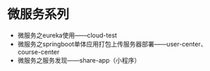 # 微服务系列

* 微服务之eureka使用——cloud-test
* 微服务之springboot单体应用打包上传服务器部署——user-center、course-center
* 微服务之服务发现——share-app（小程序）